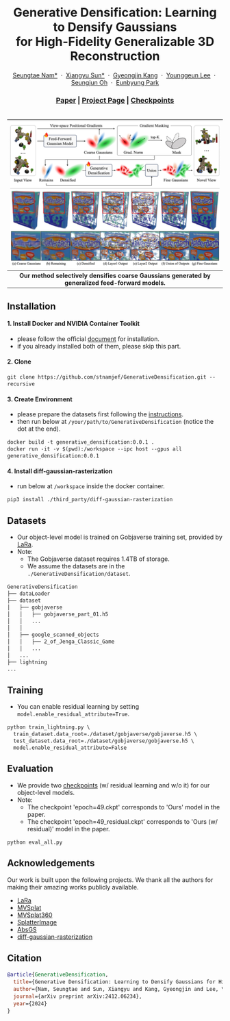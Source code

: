 <p align="center">
  <h1 align="center">
  Generative Densification: Learning to Densify Gaussians <br> for High-Fidelity Generalizable 3D Reconstruction
  </h1>
  <p align="center">
    <a href="https://github.com/stnamjef">Seungtae Nam*</a>
    &nbsp;·&nbsp;
    <a href="https://scholar.google.com/citations?user=VLzxTrAAAAAJ&hl=ko&oi=ao">Xiangyu Sun*</a>
    &nbsp;·&nbsp;
    <a href="https://github.com/Gynjn">Gyeongjin Kang</a>
    &nbsp;·&nbsp;
    <a href="https://github.com/Younggeun-L">Younggeun Lee</a>
    &nbsp;·&nbsp;
    <a href="https://github.com/ohsngjun">Seungjun Oh</a>
    &nbsp;·&nbsp;
    <a href="https://silverbottlep.github.io/">Eunbyung Park</a>
  </p>
  <h3 align="center">
  <a href="https://arxiv.org/abs/2412.06234">Paper</a> | 
  <a href="https://stnamjef.github.io/GenerativeDensification/">Project Page</a> |
  <a href="https://huggingface.co/Xiang12yu/GDM-object/tree/main">Checkpoints</a> 
  </h3>
  <div style="padding-top: 5px;"></div>
</p>

|![teaser](./assets/teaser.jpg)|
|:--:|
| **Our method selectively densifies coarse Gaussians generated by generalized feed-forward models.** |

## Installation
#### 1. Install Docker and NVIDIA Container Toolkit
* please follow the official [document](https://docs.nvidia.com/datacenter/cloud-native/container-toolkit/install-guide.html#docker) for installation.
* if you already installed both of them, please skip this part.

#### 2. Clone
```
git clone https://github.com/stnamjef/GenerativeDensification.git --recursive
```

#### 3. Create Environment
* please prepare the datasets first following the [instructions](#datasets).
* then run below at `/your/path/to/GenerativeDensification` (notice the dot at the end).
```
docker build -t generative_densification:0.0.1 .
docker run -it -v $(pwd):/workspace --ipc host --gpus all generative_densification:0.0.1
```

#### 4. Install diff-gaussian-rasterization
* run below at `/workspace` inside the docker container.
```
pip3 install ./third_party/diff-gaussian-rasterization
```

## Datasets
* Our object-level model is trained on Gobjaverse training set, provided by [LaRa](https://github.com/autonomousvision/LaRa?tab=readme-ov-file#dataset).
* Note: 
  * The Gobjaverse dataset requires 1.4TB of storage.
  * We assume the datasets are in the `./GenerativeDensification/dataset`.

```shell
GenerativeDensification
├── dataLoader
├── dataset
│   ├── gobjaverse
│   │   ├── gobjaverse_part_01.h5
│   │   ...
│   │
│   ├── google_scanned_objects
│   │   ├── 2_of_Jenga_Classic_Game
│   │   ...
│   ...
├── lightning
...
```

## Training
* You can enable residual learning by setting `model.enable_residual_attribute=True`.
```
python train_lightning.py \
  train_dataset.data_root=./dataset/gobjaverse/gobjaverse.h5 \
  test_dataset.data_root=./dataset/gobjaverse/gobjaverse.h5 \
  model.enable_residual_attribute=False
```

## Evaluation
* We provide two [checkpoints](https://huggingface.co/Xiang12yu/GDM-object/tree/main) (w/ residual learning and w/o it) for our object-level models.
* Note: 
  * The checkpoint 'epoch=49.ckpt' corresponds to 'Ours' model in the paper.
  * The checkpoint 'epoch=49_residual.ckpt' corresponds to 'Ours (w/ residual)' model in the paper.
```
python eval_all.py
```

## Acknowledgements
Our work is built upon the following projects.
We thank all the authors for making their amazing works publicly available.
* [LaRa](https://github.com/autonomousvision/LaRa)
* [MVSplat](https://github.com/donydchen/mvsplat)
* [MVSplat360](https://github.com/donydchen/mvsplat360)
* [SplatterImage](https://github.com/szymanowiczs/splatter-image)
* [AbsGS](https://github.com/TY424/AbsGS)
* [diff-gaussian-rasterization](https://github.com/ashawkey/diff-gaussian-rasterization)

## Citation
```bibtex
@article{GenerativeDensification,
  title={Generative Densification: Learning to Densify Gaussians for High-Fidelity Generalizable 3D Reconstruction}, 
  author={Nam, Seungtae and Sun, Xiangyu and Kang, Gyeongjin and Lee, Younggeun and Oh, Seungjun and Park, Eunbyung},
  journal={arXiv preprint arXiv:2412.06234},
  year={2024}
}
```
